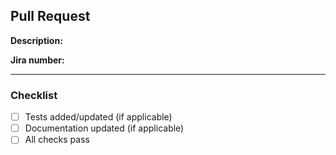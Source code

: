 ## Pull Request

**Description:**
<!-- Please describe the changes in this PR. -->

**Jira number:**
<!-- Reference the related Jira ticket, e.g., JIRA-1234. -->

---

### Checklist

- [ ] Tests added/updated (if applicable)
- [ ] Documentation updated (if applicable)
- [ ] All checks pass